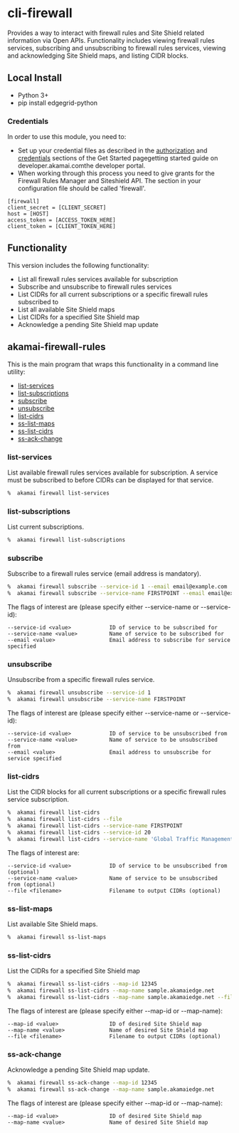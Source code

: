 # cli-firewall
Provides a way to interact with firewall rules and Site Shield related information via Open APIs. Functionality includes viewing firewall rules services, subscribing and unsubscribing to firewall rules services, viewing and acknowledging Site Shield maps, and listing CIDR blocks.

## Local Install
* Python 3+
* pip install edgegrid-python

### Credentials
In order to use this module, you need to:
* Set up your credential files as described in the [authorization](https://developer.akamai.com/introduction/Prov_Creds.html) and [credentials](https://developer.akamai.com/introduction/Conf_Client.html) sections of the Get Started pagegetting started guide on developer.akamai.comthe developer portal.  
* When working through this process you need to give grants for the Firewall Rules Manager and Siteshield API.  The section in your configuration file should be called 'firewall'.
```
[firewall]
client_secret = [CLIENT_SECRET]
host = [HOST]
access_token = [ACCESS_TOKEN_HERE]
client_token = [CLIENT_TOKEN_HERE]
```

## Functionality
This version includes the following functionality:
* List all firewall rules services available for subscription
* Subscribe and unsubscribe to firewall rules services
* List CIDRs for all current subscriptions or a specific firewall rules subscribed to
* List all available Site Shield maps
* List CIDRs for a specified Site Shield map
* Acknowledge a pending Site Shield map update

## akamai-firewall-rules
This is the main program that wraps this functionality in a command line utility:
* [list-services](#list-services)
* [list-subscriptions](#list-subscriptions)
* [subscribe](#subscribe)
* [unsubscribe](#unsubscribe)
* [list-cidrs](#list-cidrs)
* [ss-list-maps](#ss-list-maps)
* [ss-list-cidrs](#ss-list-cidrs)
* [ss-ack-change](#ss-ack-change)


### list-services
List available firewall rules services available for subscription. A service must be subscribed to before CIDRs can be displayed for that service.

```bash
%  akamai firewall list-services
```


### list-subscriptions
List current subscriptions.

```bash
%  akamai firewall list-subscriptions
```


### subscribe
Subscribe to a firewall rules service (email address is mandatory).

```bash
%  akamai firewall subscribe --service-id 1 --email email@example.com
%  akamai firewall subscribe --service-name FIRSTPOINT --email email@example.com
```

The flags of interest are (please specify either --service-name or --service-id):

```
--service-id <value>            ID of service to be subscribed for
--service-name <value>          Name of service to be subscribed for
--email <value>					Email address to subscribe for service specified
```


### unsubscribe
Unsubscribe from a specific firewall rules service.

```bash
%  akamai firewall unsubscribe --service-id 1
%  akamai firewall unsubscribe --service-name FIRSTPOINT
```

The flags of interest are (please specify either --service-name or --service-id):

```
--service-id <value>            ID of service to be unsubscribed from
--service-name <value>          Name of service to be unsubscribed from
--email <value>					Email address to unsubscribe for service specified
```


### list-cidrs
List the CIDR blocks for all current subscriptions or a specific firewall rules service subscription.

```bash
%  akamai firewall list-cidrs
%  akamai firewall list-cidrs --file
%  akamai firewall list-cidrs --service-name FIRSTPOINT
%  akamai firewall list-cidrs --service-id 20
%  akamai firewall list-cidrs --service-name 'Global Traffic Management - Siteshield' --file sample.txt
```

The flags of interest are:

```
--service-id <value>            ID of service to be unsubscribed from (optional)
--service-name <value>          Name of service to be unsubscribed from (optional)
--file <filename>				Filename to output CIDRs (optional)
```


### ss-list-maps
List available Site Shield maps.

```bash
%  akamai firewall ss-list-maps
```


### ss-list-cidrs
List the CIDRs for a specified Site Shield map

```bash
%  akamai firewall ss-list-cidrs --map-id 12345
%  akamai firewall ss-list-cidrs --map-name sample.akamaiedge.net
%  akamai firewall ss-list-cidrs --map-name sample.akamaiedge.net --file sample.txt
```

The flags of interest are (please specify either --map-id or --map-name):

```
--map-id <value>            	ID of desired Site Shield map
--map-name <value>          	Name of desired Site Shield map
--file <filename>				Filename to output CIDRs (optional)
```


### ss-ack-change
Acknowledge a pending Site Shield map update.

```bash
%  akamai firewall ss-ack-change --map-id 12345
%  akamai firewall ss-ack-change --map-name sample.akamaiedge.net
```

The flags of interest are (please specify either --map-id or --map-name):

```
--map-id <value>            	ID of desired Site Shield map
--map-name <value>          	Name of desired Site Shield map
```

